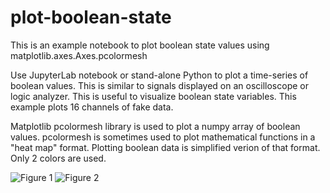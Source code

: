 # plot-boolean-state
This is an example notebook to plot boolean state values using matplotlib.axes.Axes.pcolormesh

Use JupyterLab notebook or stand-alone Python to plot a time-series of boolean values. This is similar to signals displayed on an oscilloscope or logic analyzer. This is useful to visualize boolean state variables.  This example plots 16 channels of fake data.  

Matplotlib pcolormesh library is used to plot a numpy array of boolean values. pcolormesh is sometimes used to plot mathematical functions in a "heat map" format. Plotting boolean data is simplified verion of that format. Only 2 colors are used.

![Figure 1](https://github.com/user-attachments/assets/8c9db483-4aa7-46b3-9bb4-fb1b872a917d)
![Figure 2](https://github.com/user-attachments/assets/f629c6a6-e093-4808-9714-c459506e44f8)
